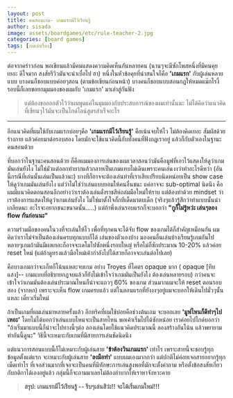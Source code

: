 ```yaml
---
layout: post
title: คนสอนเกม- เกมแรกมีไว้เรียนรู้
author: sisada
image: assets/boardgames/etc/rule-teacher-2.jpg
categories: [board games]
tags: [กบเล่าเรื่อง]
---
```

ต่อจากคร่าวก่อน พอเขียนแล้วมีคนแสดงความคิดเห็นกันหลายคน (นานๆจะมีซักโพสหนึ่งที่มีคนคุยเยอะ ดีใจมาก สงสัยรีวิวมันจะน่าเบื่อไป ฮา) หนึ่งในหัวข้อคุยที่น่าสนใจก็คือ **'เกมแรก'** กับผู้เล่นหลายแบบ บางคนก็ชอบแบบค่อยๆสอน (ตามข้อเขียนก่อนหน้า) บางคนก็ชอบแบบสอนกฎให้หมดแม๊กไรงี้ รอบนี้ก็เลยขอยกมุมมองของผมกับ 'เกมแรก' มาเล่าสู่กันฟัง

> แต่ต้องขอออกตัวไว้ว่าผมพูดแค่ในมุมมองกับประสบการณ์ของผมเท่านั้นนะ ไม่ได้คิดว่าแนวคิดที่เขียนๆไว้มันจะเป็นไกด์ไลน์สูตรสำเร็จอะไร




---



อีกแนวคิดที่ผมใช้กับเกมแรกบ่อยๆคือ **'เกมแรกมีไว้เรียนรู้'** คือเน้นจบให้ไว ไม่ต้องคิดเยอะ สัมผัสด้วยร่างกาย แล้วค่อยมาต่อรอบสอง โดยมักจะใช้แนวคิดนี้กับทั้งคนที่ฟังกฎเราอยู่ แล้วก็กับตัวเองในฐานะคนสอนด้วย

ที่บอกว่าในฐานะคนสอนด้วย ก็คือผมมองการเล่นของผมเวลาสอนว่ามันคือมูฟที่เอาไว้แสดงให้ดูว่าเกมมันเล่นยังไง ไม่ใช่มัวแต่ออกท่ายากแล้วกลายเป็นเกมแทบไม่เดินเพราะคนเล่นงงว่าทำอะไรดีหว่า (อันนี้กรณีที่เล่นนั้นเล่นเป็นแล้วนะ) บางทีก็อาจจะต้องเล่นท่าที่เราเสียเปรียบนิดหน่อยเป็น show case ให้ดูว่าเกมมันเล่นยังไง แต่ว่าไม่ใช่ว่าเล่นแบบยอมให้คนอื่นชนะ แค่อาจจะ sub-optimal นิดนึง คือผมมีแนวคิดตอนสอนอีกอย่างว่าเราต้องเล่นดั่งราชสีห์ถล่มมือใหม่ให้ราบ แต่ต้องทำด้วย mindset ว่าเราต้องการแสดงให้ดูว่าเกมเล่นยังไง ไม่ใช่มาตั้งใจกั๊กทีเด็ดมาตบเด็ก (จริงๆแล้วรู้สึกว่าทำแบบนั้นน่าเกลียดนะ อะไรจะอยากชนะขนาดนั้น.....)
แต่ถ้าพึ่งเล่นรอบแรกก็จะบอกว่า **"กูก็ไม่รู้หว่ะ เล่นๆลอง flow กันก่อนนะ"**


ความร่วมมือของคนในวงที่จะเล่นให้ไว เพื่อที่ทุกคนจะได้จับ flow ของเกมได้ก็สำคัญเหมือนกัน ผมคิดว่าเราไม่จำเป็นต้องเล่นครบทุกแบบก็ได้ เล่นของตัวเองบ้าง มองคนอื่นเล่นบ้างเรียนรู้เกมกันไป หลายๆเกมถ้ามันมีผลเยอะก็อาจจะเดโมไปซักหนึ่งรอบใหญ่ หรือไม่ก็ซักประมาณ 10-20% แล้วค่อย reset ใหม่ (แต่ถ้าดูทรงแล้วมือใหม่เค้ากำลังไปได้สวยก็อาจจะเล่นต่อไปเลย)

คือบางเกมกว่าจะเก็ทก็โน้นแหละจบเกม อย่าง Troyes ที่โคตร opaque มาก ( opaque [ทึบแสง]-- เกมแบบที่อธิบายกฎจบแล้วก็ยังไม่เข้าใจว่าเกมมันเป็นยังไง ต้องเล่นหลายรอบ) กว่าคนจะเข้าใจว่าเกมมันต้องเล่นประมาณไหนก็น่าจะแถวๆ 60% ของเกม ส่วนมากผมจะให้ reset ตอนรอบสอง (จากหก) เพราะจะเห็น flow เกมครบแล้ว แต่ในตอนแรกที่ยังงงๆอยู่ผมจะบอกให้เดินไปมั่วๆนั้นแหละ เดี๋ยวเริ่มใหม่

ถ้าเป็นเกมที่ผมเล่นมาหลายครั้งแล้ว อีกทริคที่ผมใช้บ่อยคือช่วงต้นเกม จะบอกเลย **'มูฟไหนก็ดีทำๆไปเหอะ'** โดยไม่ได้บอกว่าเล่นแบบไหนจะเป็นสายไหน พอเค้าเริ่มไปได้ซักหน่อย เราค่อยไปไกด์บอกว่า "ถ้าเริ่มมาแบบนี้ก็น่าจะไปทางนี้ๆต่อ ลองเล่นโดยใช้แนวคิดประมาณนี้ ลองสร้างอันโน้น แล้วพยายามทำอันนี้ดูนะ" วิธีนี้จะเหมาะกับเกมที่มีสายการเล่นชัดนิดนึง

แต่แนวการสอนแบบนี้ก็ไม่เหมาะกับผู้เล่นสาย **'ข้าต้องวินเกมแรก'** เท่าไร เพราะสายนี้จะชอบรู้ทุกข้อมูลตั้งแต่แรก จะเหมาะกับผู้เล่นสาย **'ลงมือทำ'** แบบผมเองมากกว่า แต่ปกติไม่ค่อยเจอสายอยากรู้ทุกเม็ดเท่าไร ที่เจอส่วนมากที่เจอจะเป็นคนที่มีทักษะการเล่นสูงพอที่มักจะตั้งคำถาม หรือตั้งข้อสงสัยเกี่ยวกับกติกาได้เองอยู่แล้ว กลุ่มนี้ก็จะถามมาเลยไม่ต้องลำบากให้เราหาจังหวะคาย

 
> **สรุป: เกมแรกมีไว้เรียนรู้ -- รีบๆเล่นสิว่ะ!! จะได้เริ่มเกมใหม่!!!**


